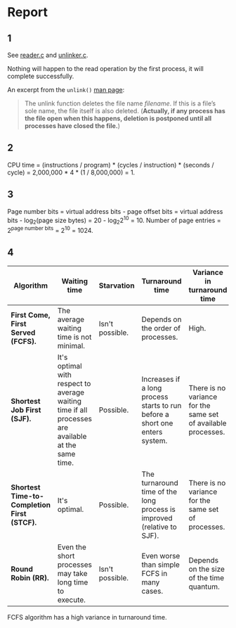 # Report

## 1

See [reader.c](https://github.com/8symbols/operating-systems/blob/master/10/src/reader.c) and [unlinker.c](https://github.com/8symbols/operating-systems/blob/master/10/src/unlinker.c).

Nothing will happen to the read operation by the first process, it will complete successfully.

An excerpt from the `unlink()` [man page](https://www.gnu.org/software/libc/manual/html_node/Deleting-Files.html#Deleting-Files):

>The unlink function deletes the file name *filename*. If this is a file’s sole name, the file itself is also deleted. (**Actually, if any process has the file open when this happens, deletion is postponed until all processes have closed the file.**)

## 2

CPU time = (instructions / program) * (cycles / instruction) * (seconds / cycle) = 2,000,000 * 4 * (1 / 8,000,000) = 1.

## 3

Page number bits = virtual address bits - page offset bits = virtual address bits - log<sub>2</sub>(page size bytes) = 20 - log<sub>2</sub>2<sup>10</sup> = 10.
Number of page entries = 2<sup>page number bits</sup> = 2<sup>10</sup> = 1024.

## 4

Algorithm | Waiting time | Starvation | Turnaround time | Variance in turnaround time
--- | --- | --- | --- | ---
**First Come, First Served (FCFS).** | The average waiting time is not minimal. | Isn't possible. | Depends on the order of processes. | High.
**Shortest Job First (SJF).** | It's optimal with respect to average waiting time if all processes are available at the same time. | Possible. | Increases if a long process starts to run before a short one enters system. | There is no variance for the same set of available processes.
**Shortest Time-to-Completion First (STCF).** | It's optimal. | Possible. | The turnaround time of the long process is improved (relative to SJF). | There is no variance for the same set of processes.
**Round Robin (RR).** | Even the short processes may take long time to execute. | Isn't possible. | Even worse than simple FCFS in many cases. | Depends on the size of the time quantum.

FCFS algorithm has a high variance in turnaround time.
